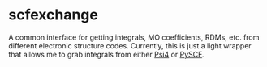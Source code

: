 # scfexchange
A common interface for getting integrals, MO coefficients, RDMs, etc. from different electronic structure codes.  Currently, this is just a light wrapper that allows me to grab integrals from either [Psi4](https://github.com/psi4/psi4) or [PySCF](https://github.com/sunqm/pyscf).
